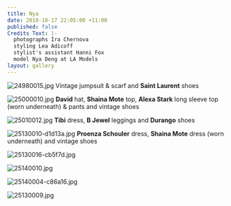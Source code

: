 ```yaml
---
title: Nya
date: 2018-10-17 22:05:00 +11:00
published: false
Credits Text: |-
  photographs Ira Chernova
  styling Lea Adicoff
  stylist's assistant Hanni Fox
  model Nya Deng at LA Models
layout: gallery
---
```


![24980015.jpg](/uploads/24980015.jpg)
Vintage jumpsuit & scarf and **Saint Laurent** shoes

![25000010.jpg](/uploads/25000010.jpg)
**David** hat, **Shaina Mote** top, **Alexa Stark** long sleeve top (worn underneath) & pants and vintage shoes

![25010012.jpg](/uploads/25010012.jpg)
**Tibi** dress, **B Jewel** leggings and **Durango** shoes

![25130010-d1d13a.jpg](/uploads/25130010-d1d13a.jpg)
**Proenza Schouler** dress, **Shaina Mote** dress (worn underneath) and vintage shoes

![25130016-cb5f7d.jpg](/uploads/25130016-cb5f7d.jpg)

![25140010.jpg](/uploads/25140010.jpg)


![25140004-c86a16.jpg](/uploads/25140004-c86a16.jpg)


![25130009.jpg](/uploads/25130009.jpg)



